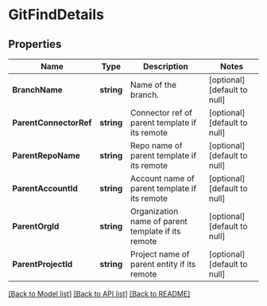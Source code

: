 # GitFindDetails

## Properties
Name | Type | Description | Notes
------------ | ------------- | ------------- | -------------
**BranchName** | **string** | Name of the branch. | [optional] [default to null]
**ParentConnectorRef** | **string** | Connector ref of parent template if its remote | [optional] [default to null]
**ParentRepoName** | **string** | Repo name of parent template if its remote | [optional] [default to null]
**ParentAccountId** | **string** | Account name of parent template if its remote | [optional] [default to null]
**ParentOrgId** | **string** | Organization name of parent template if its remote | [optional] [default to null]
**ParentProjectId** | **string** | Project name of parent entity if its remote | [optional] [default to null]

[[Back to Model list]](../README.md#documentation-for-models) [[Back to API list]](../README.md#documentation-for-api-endpoints) [[Back to README]](../README.md)

